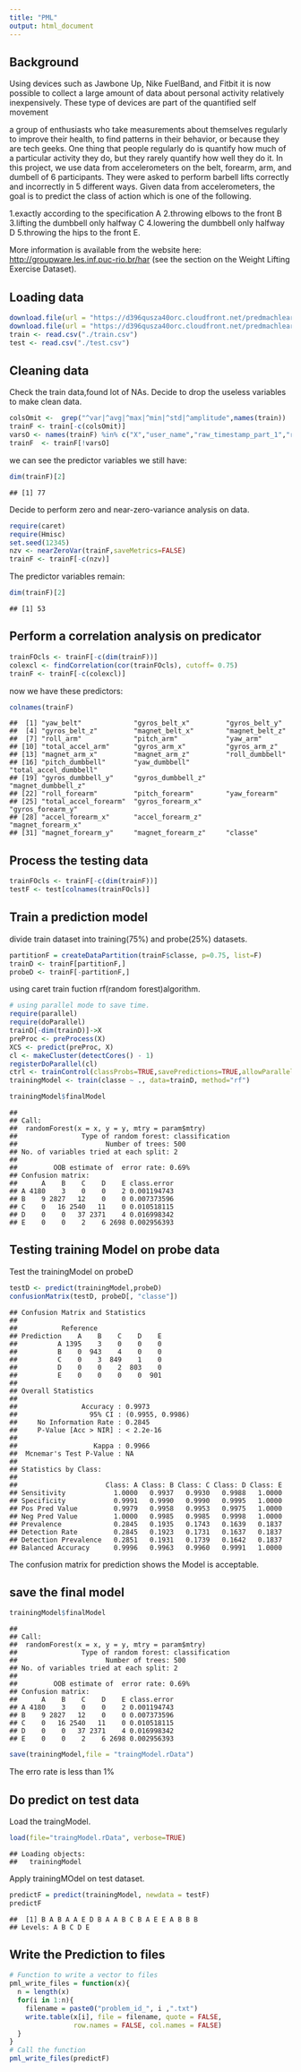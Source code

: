 ```yaml
---
title: "PML"
output: html_document
---
```

## Background
Using devices such as Jawbone Up, Nike FuelBand, and Fitbit it is now possible to collect a large amount of data about personal activity relatively inexpensively. These type of devices are part of the quantified self movement

a group of enthusiasts who take measurements about themselves regularly to improve their health, to find patterns in their behavior, or because they are tech geeks. One thing that people regularly do is quantify how much of a particular activity they do, but they rarely quantify how well they do it. In this project, we use data from accelerometers on the belt, forearm, arm, and dumbell of 6 participants. They were asked to perform barbell lifts correctly and incorrectly in 5 different ways. Given data from accelerometers, the goal is to predict the class of action which is one of the following.

1.exactly according to the specification A
2.throwing elbows to the front B
3.lifting the dumbbell only halfway C
4.lowering the dumbbell only halfway D
5.throwing the hips to the front E.

More information is available from the website here: http://groupware.les.inf.puc-rio.br/har (see the section on the Weight Lifting Exercise Dataset).

## Loading data

```r
download.file(url = "https://d396qusza40orc.cloudfront.net/predmachlearn/pml-training.csv",mode = "wb",destfile = "./train.csv")
download.file(url = "https://d396qusza40orc.cloudfront.net/predmachlearn/pml-testing.csv",mode = "wb",destfile = "./test.csv")
train <- read.csv("./train.csv")
test <- read.csv("./test.csv")
```
## Cleaning data
Check the train data,found lot of NAs.
Decide to drop the useless variables to make clean data.

```r
colsOmit <-  grep("^var|^avg|^max|^min|^std|^amplitude",names(train))
trainF <- train[-c(colsOmit)]
varsO <- names(trainF) %in% c("X","user_name","raw_timestamp_part_1","raw_timestamp_part_2","cvtd_timestamp","new_window","num_window")
trainF  <- trainF[!varsO]
```
we can see the predictor variables we still have:

```r
dim(trainF)[2]
```

```
## [1] 77
```
Decide to perform  zero and near-zero-variance analysis on data.

```r
require(caret)
require(Hmisc)
set.seed(12345)
nzv <- nearZeroVar(trainF,saveMetrics=FALSE)
trainF <- trainF[-c(nzv)]
```
The predictor variables remain:

```r
dim(trainF)[2]
```

```
## [1] 53
```
## Perform a correlation analysis on predicator

```r
trainFOcls <- trainF[-c(dim(trainF))]
colexcl <- findCorrelation(cor(trainFOcls), cutoff= 0.75)
trainF <- trainF[-c(colexcl)]
```
now we have these predictors:

```r
colnames(trainF)
```

```
##  [1] "yaw_belt"             "gyros_belt_x"         "gyros_belt_y"        
##  [4] "gyros_belt_z"         "magnet_belt_x"        "magnet_belt_z"       
##  [7] "roll_arm"             "pitch_arm"            "yaw_arm"             
## [10] "total_accel_arm"      "gyros_arm_x"          "gyros_arm_z"         
## [13] "magnet_arm_x"         "magnet_arm_z"         "roll_dumbbell"       
## [16] "pitch_dumbbell"       "yaw_dumbbell"         "total_accel_dumbbell"
## [19] "gyros_dumbbell_y"     "gyros_dumbbell_z"     "magnet_dumbbell_z"   
## [22] "roll_forearm"         "pitch_forearm"        "yaw_forearm"         
## [25] "total_accel_forearm"  "gyros_forearm_x"      "gyros_forearm_y"     
## [28] "accel_forearm_x"      "accel_forearm_z"      "magnet_forearm_x"    
## [31] "magnet_forearm_y"     "magnet_forearm_z"     "classe"
```
## Process the testing data

```r
trainFOcls <- trainF[-c(dim(trainF))]
testF <- test[colnames(trainFOcls)]
```
## Train a prediction model
divide train dataset into training(75%) and probe(25%) datasets.

```r
partitionF = createDataPartition(trainF$classe, p=0.75, list=F)
trainD <- trainF[partitionF,]
probeD <- trainF[-partitionF,]
```
using caret train fuction rf(random forest)algorithm.

```r
# using parallel mode to save time.
require(parallel)
require(doParallel)
trainD[-dim(trainD)]->X
preProc <- preProcess(X)
XCS <- predict(preProc, X)
cl <- makeCluster(detectCores() - 1)
registerDoParallel(cl)
ctrl <- trainControl(classProbs=TRUE,savePredictions=TRUE,allowParallel=TRUE)
trainingModel <- train(classe ~ ., data=trainD, method="rf")

trainingModel$finalModel
```

```
## 
## Call:
##  randomForest(x = x, y = y, mtry = param$mtry) 
##                Type of random forest: classification
##                      Number of trees: 500
## No. of variables tried at each split: 2
## 
##         OOB estimate of  error rate: 0.69%
## Confusion matrix:
##      A    B    C    D    E class.error
## A 4180    3    0    0    2 0.001194743
## B    9 2827   12    0    0 0.007373596
## C    0   16 2540   11    0 0.010518115
## D    0    0   37 2371    4 0.016998342
## E    0    0    2    6 2698 0.002956393
```

## Testing training Model on probe data
Test the trainingModel on probeD

```r
testD <- predict(trainingModel,probeD)
confusionMatrix(testD, probeD[, "classe"])
```

```
## Confusion Matrix and Statistics
## 
##           Reference
## Prediction    A    B    C    D    E
##          A 1395    3    0    0    0
##          B    0  943    4    0    0
##          C    0    3  849    1    0
##          D    0    0    2  803    0
##          E    0    0    0    0  901
## 
## Overall Statistics
##                                           
##                Accuracy : 0.9973          
##                  95% CI : (0.9955, 0.9986)
##     No Information Rate : 0.2845          
##     P-Value [Acc > NIR] : < 2.2e-16       
##                                           
##                   Kappa : 0.9966          
##  Mcnemar's Test P-Value : NA              
## 
## Statistics by Class:
## 
##                      Class: A Class: B Class: C Class: D Class: E
## Sensitivity            1.0000   0.9937   0.9930   0.9988   1.0000
## Specificity            0.9991   0.9990   0.9990   0.9995   1.0000
## Pos Pred Value         0.9979   0.9958   0.9953   0.9975   1.0000
## Neg Pred Value         1.0000   0.9985   0.9985   0.9998   1.0000
## Prevalence             0.2845   0.1935   0.1743   0.1639   0.1837
## Detection Rate         0.2845   0.1923   0.1731   0.1637   0.1837
## Detection Prevalence   0.2851   0.1931   0.1739   0.1642   0.1837
## Balanced Accuracy      0.9996   0.9963   0.9960   0.9991   1.0000
```
The confusion matrix for prediction shows the Model is acceptable.

## save the final model

```r
trainingModel$finalModel
```

```
## 
## Call:
##  randomForest(x = x, y = y, mtry = param$mtry) 
##                Type of random forest: classification
##                      Number of trees: 500
## No. of variables tried at each split: 2
## 
##         OOB estimate of  error rate: 0.69%
## Confusion matrix:
##      A    B    C    D    E class.error
## A 4180    3    0    0    2 0.001194743
## B    9 2827   12    0    0 0.007373596
## C    0   16 2540   11    0 0.010518115
## D    0    0   37 2371    4 0.016998342
## E    0    0    2    6 2698 0.002956393
```

```r
save(trainingModel,file = "traingModel.rData")
```
The erro rate is less than 1%

## Do predict on test data
Load the traingModel.

```r
load(file="traingModel.rData", verbose=TRUE)
```

```
## Loading objects:
##   trainingModel
```
Apply trainingMOdel on test dataset.

```r
predictF = predict(trainingModel, newdata = testF)
predictF
```

```
##  [1] B A B A A E D B A A B C B A E E A B B B
## Levels: A B C D E
```

## Write the Prediction to files

```r
# Function to write a vector to files
pml_write_files = function(x){
  n = length(x)
  for(i in 1:n){
    filename = paste0("problem_id_", i ,".txt")
    write.table(x[i], file = filename, quote = FALSE,
                row.names = FALSE, col.names = FALSE)
  }
}
# Call the function
pml_write_files(predictF)
```

